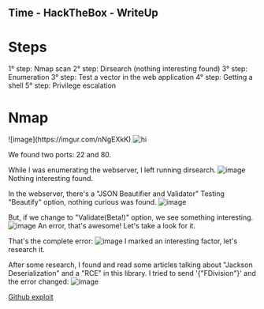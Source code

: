 <script src="https://www.hackthebox.eu/badge/36120"></script>

<h2>Time - HackTheBox - WriteUp</h2>


<h1>Steps</h1>

1° step: Nmap scan
2° step: Dirsearch (nothing interesting found)
3° step: Enumeration
3° step: Test a vector in the web application
4° step: Getting a shell
5° step: Privilege escalation


<h1>Nmap</h1>
![image](https://imgur.com/nNgEXkK)
<img src="https://imgur.com/nNgEXkK" alt="hi" class="inline"/>

We found two ports: 22 and 80.

While I was enumerating the webserver, I left running dirsearch.
![image](https://imgur.com/iFMN0Fv)
Nothing interesting found.


In the webserver, there's a "JSON Beautifier and Validator"
Testing "Beautify" option, nothing curious was found.
![image](https://imgur.com/oXxi1e0)

But, if we change to "Validate(Beta!)" option, we see something interesting.
![image](https://imgur.com/Ya1EBHq)
An error, that's awesome! Let's take a look for it.

That's the complete error:
![image](https://imgur.com/nGsqPqX)
I marked an interesting factor, let's research it.


After some research, I found and read some articles talking about "Jackson Deserialization" and a "RCE" in this library.
I tried to send '{"FDivision"}' and the error changed:
![image](https://imgur.com/TMCdfOe)

[Github exploit](https://github.com/jas502n/CVE-2019-12384)
